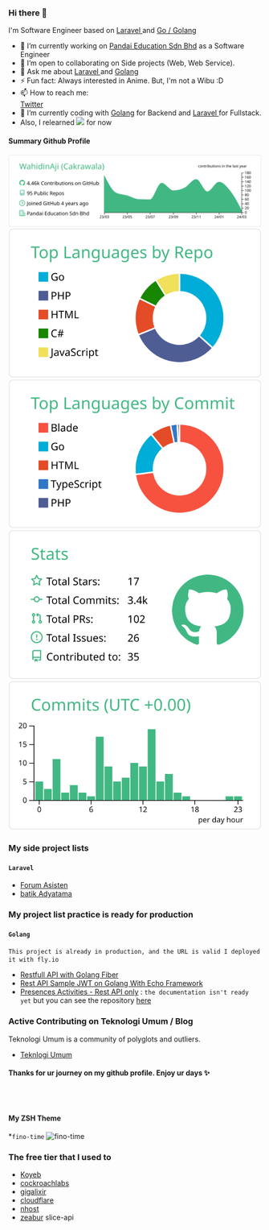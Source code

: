 ### Hi there 👋

<!--
**WahidinAji/WahidinAji** is a ✨ _special_ ✨ repository because its `README.md` (this file) appears on your GitHub profile.

Here are some ideas to get you started:

- 🔭 I’m currently working on ...
- 🌱 I’m currently learning ...
- 👯 I’m looking to collaborate on ...
- 🤔 I’m looking for help with ...
- 💬 Ask me about ...
- 📫 How to reach me: ...
- 😄 Pronouns: ...
- ⚡ Fun fact: ...
-->

I'm Software Engineer based on <a href="https://laravel.com/docs"> Laravel </a> and [Go / Golang](https://go.dev/)
<ul>
  <li>
    🔭 I’m currently working on <a href="https://pandai.org/">Pandai Education Sdn Bhd</a> as a Software Engineer
  </li>
  <li>👯 I’m open to collaborating on Side projects (Web, Web Service).</li>
  <li>💬 Ask me about <a href="https://laravel.com/docs"> Laravel </a> and <a href="https://go.dev/"> Golang </a></li>
  <li>⚡ Fun fact: Always interested in Anime. But, I'm not a Wibu :D</li>
  <li>
    📫 How to reach me: 
    <br>
    <a href="https://twitter.com/a17wahidin"> Twitter </a>
  </li>
  <li>🌱 I’m currently coding with <a href="https://go.dev/">Golang</a> for Backend and <a href="https://laravel.com/docs"> Laravel </a> for Fullstack.</li>
  <li>
    Also, I relearned 
    <img src="https://camo.githubusercontent.com/36bec898636fa1af91f44976e109fe05b312b7dfcd62edead398a7efedbcd8a8/68747470733a2f2f75706c6f61642e77696b696d656469612e6f72672f77696b6970656469612f636f6d6d6f6e732f7468756d622f302f30642f435f53686172705f776f72646d61726b2e7376672f34363470782d435f53686172705f776f72646d61726b2e7376672e706e67" width="2%"/>
    for now
  </li>
</ul>


#### Summary Github Profile

[![](https://raw.githubusercontent.com/WahidinAji/generate-github-profile-summary-cards/master/profile-summary-card-output/vue/0-profile-details.svg)](https://github.com/vn7n24fzkq/github-profile-summary-cards)
[![](https://raw.githubusercontent.com/WahidinAji/generate-github-profile-summary-cards/master/profile-summary-card-output/vue/1-repos-per-language.svg)](https://github.com/vn7n24fzkq/github-profile-summary-cards) [![](https://raw.githubusercontent.com/WahidinAji/generate-github-profile-summary-cards/master/profile-summary-card-output/vue/2-most-commit-language.svg)](https://github.com/vn7n24fzkq/github-profile-summary-cards)
[![](https://raw.githubusercontent.com/WahidinAji/generate-github-profile-summary-cards/master/profile-summary-card-output/vue/3-stats.svg)](https://github.com/vn7n24fzkq/github-profile-summary-cards) [![](https://raw.githubusercontent.com/WahidinAji/generate-github-profile-summary-cards/master/profile-summary-card-output/vue/4-productive-time.svg)](https://github.com/vn7n24fzkq/github-profile-summary-cards)


### My side project lists
#### `Laravel`
* [Forum Asisten](https://forumasisten.or.id/)
* [batik Adyatama](https://batikadyatma.com/)

### My project list practice is ready for production
#### `Golang`
```
This project is already in production, and the URL is valid I deployed it with fly.io
```
* [Restfull API with Golang Fiber](https://slice.takakiyo.my.id/)
* [Rest API Sample JWT on Golang With Echo Framework](https://go-jwt.fly.dev/)
* [Presences Activities - Rest API only](https://presences.fly.dev/) : `the documentation isn't ready yet` but you can see the repository [here](https://github.com/WahidinAji/presence-activities)

### Active Contributing on Teknologi Umum / Blog
Teknologi Umum is a community of polyglots and outliers.

* [Teknlogi Umum](https://github.com/teknologi-umum/blog)

#### Thanks for ur journey on my github profile. Enjoy ur days ✨

<!-- [![Top Langs](https://github-readme-stats.vercel.app/api/top-langs/?username=WahidinAji&layout=compact)](https://github.com/WahidinAji/github-readme-stats) -->
<br>
<br>


#### My ZSH Theme 
*`fino-time`
<img src="https://user-images.githubusercontent.com/49100982/108254806-82cfdf80-716c-11eb-9bbc-2d9648109b31.jpg" alt="fino-time">




### The free tier that I used to
* <a href="https://www.koyeb.com/">Koyeb</a>
* <a href="https://cockroachlabs.cloud/">cockroachlabs</a>
* <a href="https://www.gigalixir.com/">gigalixir</a>
* <a href="https://www.cloudflare.com/">cloudflare</a>
* <a href="https://nhost.io/">nhost</a>
* <a href="https://zeabur.com/">zeabur</a> <span>slice-api</span>


